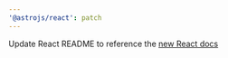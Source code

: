 ```yaml
---
'@astrojs/react': patch
---
```


Update React README to reference the [new React docs](https://react.dev)
